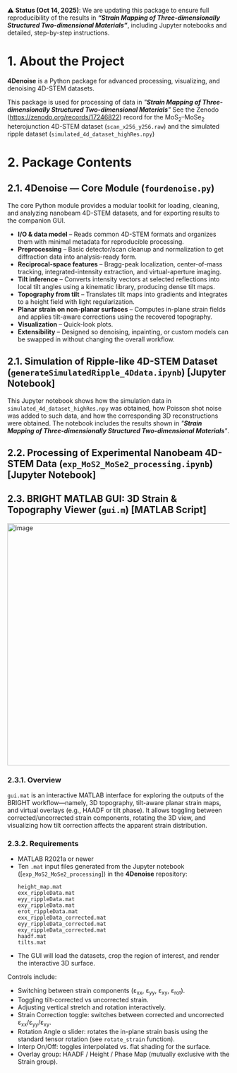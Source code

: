 ⚠️ **Status (Oct 14, 2025)**: We are updating this package to ensure full reproducibility of the results in **_“Strain Mapping of Three-dimensionally Structured Two-dimensional Materials”_**, including Jupyter notebooks and detailed, step-by-step instructions.

# 1. About the Project
**4Denoise** is a Python package for advanced processing, visualizing, and denoising 4D-STEM datasets.

This package is used for processing of data in _"**Strain Mapping of Three-dimensionally Structured Two-dimensional Materials**"_
See the Zenodo (https://zenodo.org/records/17246822) record for the MoS<sub>2</sub>–MoSe<sub>2</sub> heterojunction 4D-STEM dataset (`scan_x256_y256.raw`) and the simulated ripple dataset (`simulated_4d_dataset_highRes.npy`)

# 2. Package Contents

## 2.1. 4Denoise — Core Module (`fourdenoise.py`)

The core Python module provides a modular toolkit for loading, cleaning, and analyzing nanobeam 4D-STEM datasets, and for exporting results to the companion GUI.

- **I/O & data model** – Reads common 4D-STEM formats and organizes them with minimal metadata for reproducible processing.
- **Preprocessing** – Basic detector/scan cleanup and normalization to get diffraction data into analysis-ready form.
- **Reciprocal-space features** – Bragg-peak localization, center-of-mass tracking, integrated-intensity extraction, and virtual-aperture imaging.
- **Tilt inference** – Converts intensity vectors at selected reflections into local tilt angles using a kinematic library, producing dense tilt maps.
- **Topography from tilt** – Translates tilt maps into gradients and integrates to a height field with light regularization.
- **Planar strain on non-planar surfaces** – Computes in-plane strain fields and applies tilt-aware corrections using the recovered topography.
- **Visualization** – Quick-look plots.
- **Extensibility** – Designed so denoising, inpainting, or custom models can be swapped in without changing the overall workflow.

## 2.1. Simulation of Ripple-like 4D-STEM Dataset (`generateSimulatedRipple_4Ddata.ipynb`) [Jupyter Notebook]

This Jupyter notebook shows how the simulation data in `simulated_4d_dataset_highRes.npy` was obtained, how Poisson shot noise was added to such data, and how the corresponding 3D reconstructions were obtained. The notebook includes the results shown in _"**Strain Mapping of Three-dimensionally Structured Two-dimensional Materials**"_.

## 2.2. Processing of Experimental Nanobeam 4D-STEM Data (`exp_MoS2_MoSe2_processing.ipynb`) [Jupyter Notebook]



## 2.3. BRIGHT MATLAB GUI: 3D Strain & Topography Viewer (`gui.m`) [MATLAB Script]

<img width="1149" height="548" alt="image" src="https://github.com/user-attachments/assets/52c2c52f-20d8-429f-a906-590bdc09674a" />

### 2.3.1. Overview

`gui.mat` is an interactive MATLAB interface for exploring the outputs of the BRIGHT workflow—namely, 3D topography, tilt-aware planar strain maps, and virtual overlays (e.g., HAADF or tilt phase).
It allows toggling between corrected/uncorrected strain components, rotating the 3D view, and visualizing how tilt correction affects the apparent strain distribution.

### 2.3.2. Requirements

- MATLAB R2021a or newer
- Ten `.mat` input files generated from the Jupyter notebook ([`exp_MoS2_MoSe2_processing`]) in the **4Denoise** repository:
  ```
  height_map.mat
  exx_rippleData.mat
  eyy_rippleData.mat
  exy_rippleData.mat
  erot_rippleData.mat
  exx_rippleData_corrected.mat
  eyy_rippleData_corrected.mat
  exy_rippleData_corrected.mat
  haadf.mat
  tilts.mat
  ```
- The GUI will load the datasets, crop the region of interest, and render the interactive 3D surface.

Controls include:

- Switching between strain components (ε<sub>xx</sub>, ε<sub>yy</sub>, ε<sub>xy</sub>, ε<sub>rot</sub>).
- Toggling tilt-corrected vs uncorrected strain.
- Adjusting vertical stretch and rotation interactively.
- Strain Correction toggle: switches between corrected and uncorrected ε<sub>xx</sub>/ε<sub>yy</sub>/ε<sub>xy</sub>.
- Rotation Angle α slider: rotates the in-plane strain basis using the standard tensor rotation (see `rotate_strain` function).
- Interp On/Off: toggles interpolated vs. flat shading for the surface.
- Overlay group: HAADF / Height / Phase Map (mutually exclusive with the Strain group).
